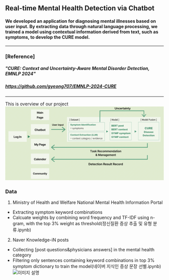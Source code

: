 ## Real-time Mental Health Detection via Chatbot
#### We developed an application for diagnosing mental illnesses based on user input. By extracting data through natural language processing, we trained a model using contextual information derived from text, such as symptoms, to develop the CURE model.
---
### [Reference] 
##### __"CURE: Context and Uncertainty-Aware Mental Disorder Detection, EMNLP 2024"__
##### https://github.com/gyeong707/EMNLP-2024-CURE
---
This is overview of our project
![This is flow of our project](https://github.com/mingu0215/24-2-Capstone-Design-Project/blob/main/Workflow.png)

### Data
1. Ministry of Health and Welfare National Mental Health Information Portal
  - Extracting symptom keyword combinations
  - Calcuate weights by combining word frequency and TF-IDF using n-gram, with the top 3% weight as threshold(정신질환 증상 추출 및 유형 분류.ipynb)

2. Naver Knowledge-iN posts
  - Collecting [post questions&physicians answers] in the mental health category
  - Filtering only sentences containing keyword combinations in top 3% symptom dictionary to train the model(네이버 지식인 증상 문장 선별.ipynb)
![이미지 설명](https://github.com/mingu0215/24-2-Capstone-Design-Project/issues/3)




